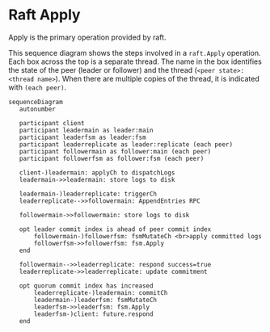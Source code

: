 # Raft Apply

Apply is the primary operation provided by raft.


This sequence diagram shows the steps involved in a `raft.Apply` operation. Each box
across the top is a separate thread. The name in the box identifies the state of the peer
(leader or follower) and the thread (`<peer state>:<thread name>`). When there are
multiple copies of the thread, it is indicated with `(each peer)`.

```mermaid
sequenceDiagram
   autonumber
 
   participant client
   participant leadermain as leader:main
   participant leaderfsm as leader:fsm
   participant leaderreplicate as leader:replicate (each peer)
   participant followermain as follower:main (each peer)
   participant followerfsm as follower:fsm (each peer)
 
   client-)leadermain: applyCh to dispatchLogs
   leadermain->>leadermain: store logs to disk
 
   leadermain-)leaderreplicate: triggerCh
   leaderreplicate-->>followermain: AppendEntries RPC
 
   followermain->>followermain: store logs to disk
 
   opt leader commit index is ahead of peer commit index
       followermain-)followerfsm: fsmMutateCh <br>apply committed logs
       followerfsm->>followerfsm: fsm.Apply
   end
 
   followermain-->>leaderreplicate: respond success=true
   leaderreplicate->>leaderreplicate: update commitment
 
   opt quorum commit index has increased
       leaderreplicate-)leadermain: commitCh
       leadermain-)leaderfsm: fsmMutateCh
       leaderfsm->>leaderfsm: fsm.Apply
       leaderfsm-)client: future.respond
   end

```
